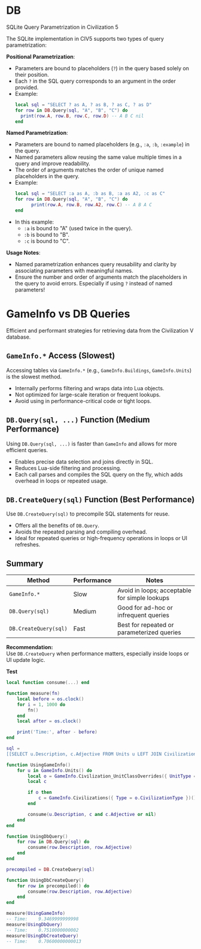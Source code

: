 # DB

SQLite Query Parametrization in Civilization 5

The SQLite implementation in CIV5 supports two types of query parametrization:

**Positional Parametrization**:

- Parameters are bound to placeholders (`?`) in the query based solely on their position.
- Each `?` in the SQL query corresponds to an argument in the order provided.
- Example:
  ```lua
  local sql = "SELECT ? as A, ? as B, ? as C, ? as D"
  for row in DB.Query(sql, "A", "B", "C") do
  	print(row.A, row.B, row.C, row.D) -- A B C nil
  end
  ```

**Named Parametrization**:

- Parameters are bound to named placeholders (e.g., `:a`, `:b`, `:example`)
  in the query.
- Named parameters allow reusing the same value multiple times
  in a query and improve readability.
- The order of arguments matches the order
  of unique named placeholders in the query.
- Example:
  ```lua
  local sql = "SELECT :a as A, :b as B, :a as A2, :c as C"
  for row in DB.Query(sql, "A", "B", "C") do
  		print(row.A, row.B, row.A2, row.C) -- A B A C
  end
  ```
- In this example:
  - `:a` is bound to "A" (used twice in the query).
  - `:b` is bound to "B".
  - `:c` is bound to "C".

**Usage Notes**:

- Named parametrization enhances query reusability
  and clarity by associating parameters with meaningful names.
- Ensure the number and order of arguments match the placeholders
  in the query to avoid errors.
  Especially if using `?` instead of named parameters!

# GameInfo vs DB Queries

Efficient and performant strategies for retrieving data from the Civilization V database.

## `GameInfo.*` Access (Slowest)

Accessing tables via `GameInfo.*` (e.g., `GameInfo.Buildings`, `GameInfo.Units`) is the slowest method.

- Internally performs filtering and wraps data into Lua objects.
- Not optimized for large-scale iteration or frequent lookups.
- Avoid using in performance-critical code or tight loops.

## `DB.Query(sql, ...)` Function (Medium Performance)

Using `DB.Query(sql, ...)` is faster than `GameInfo` and allows for more efficient queries.

- Enables precise data selection and joins directly in SQL.
- Reduces Lua-side filtering and processing.
- Each call parses and compiles the SQL query on the fly, which adds overhead in loops or repeated usage.

## `DB.CreateQuery(sql)` Function (Best Performance)

Use `DB.CreateQuery(sql)` to precompile SQL statements for reuse.

- Offers all the benefits of `DB.Query`.
- Avoids the repeated parsing and compiling overhead.
- Ideal for repeated queries or high-frequency operations in loops or UI refreshes.

## Summary

| Method                | Performance | Notes                                         |
| --------------------- | ----------- | --------------------------------------------- |
| `GameInfo.*`          | Slow        | Avoid in loops; acceptable for simple lookups |
| `DB.Query(sql)`       | Medium      | Good for ad-hoc or infrequent queries         |
| `DB.CreateQuery(sql)` | Fast        | Best for repeated or parameterized queries    |

**Recommendation:**  
Use `DB.CreateQuery` when performance matters, especially inside loops or UI update logic.

**Test**

```lua
local function consume(...) end

function measure(fn)
	local before = os.clock()
	for i = 1, 1000 do
		fn()
	end
	local after = os.clock()

	print('Time:', after - before)
end

sql =
[[SELECT u.Description, c.Adjective FROM Units u LEFT JOIN Civilization_UnitClassOverrides o 	ON o.UnitType = u.Type LEFT JOIN Civilizations c ON c.Type = o.CivilizationType]]

function UsingGameInfo()
	for u in GameInfo.Units() do
		local o = GameInfo.Civilization_UnitClassOverrides({ UnitType = u.Type })()
		local c

		if o then
			c = GameInfo.Civilizations({ Type = o.CivilizationType })()
		end

		consume(u.Description, c and c.Adjective or nil)
	end
end

function UsingDbQuery()
	for row in DB.Query(sql) do
		consume(row.Description, row.Adjective)
	end
end

precompiled = DB.CreateQuery(sql)

function UsingDbCreateQuery()
	for row in precompiled() do
		consume(row.Description, row.Adjective)
	end
end

measure(UsingGameInfo)
-- Time:	9.3469999999998
measure(UsingDbQuery)
-- Time:	0.7510000000002
measure(UsingDbCreateQuery)
-- Time:	0.70600000000013

```
